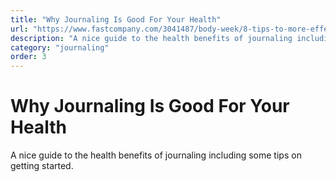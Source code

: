 ```yaml
---
title: "Why Journaling Is Good For Your Health"
url: "https://www.fastcompany.com/3041487/body-week/8-tips-to-more-effective-journaling-for-health"
description: "A nice guide to the health benefits of journaling including some tips on getting started."
category: "journaling"
order: 3
---
```


# Why Journaling Is Good For Your Health

A nice guide to the health benefits of journaling including some tips on getting started.
